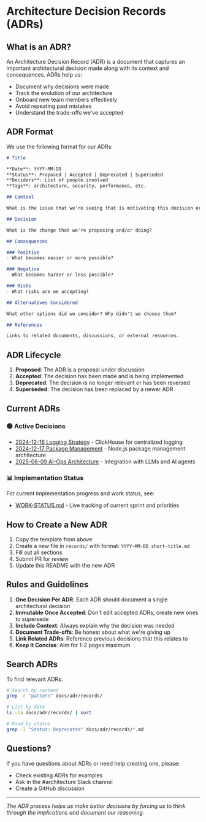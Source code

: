 # Architecture Decision Records (ADRs)

## What is an ADR?

An Architecture Decision Record (ADR) is a document that captures an important architectural decision made along with its context and consequences. ADRs help us:

- Document why decisions were made
- Track the evolution of our architecture
- Onboard new team members effectively
- Avoid repeating past mistakes
- Understand the trade-offs we've accepted

## ADR Format

We use the following format for our ADRs:

```markdown
# Title

**Date**: YYYY-MM-DD  
**Status**: Proposed | Accepted | Deprecated | Superseded  
**Deciders**: List of people involved  
**Tags**: architecture, security, performance, etc.

## Context

What is the issue that we're seeing that is motivating this decision or change?

## Decision

What is the change that we're proposing and/or doing?

## Consequences

### Positive
- What becomes easier or more possible?

### Negative
- What becomes harder or less possible?

### Risks
- What risks are we accepting?

## Alternatives Considered

What other options did we consider? Why didn't we choose them?

## References

Links to related documents, discussions, or external resources.
```

## ADR Lifecycle

1. **Proposed**: The ADR is a proposal under discussion
2. **Accepted**: The decision has been made and is being implemented
3. **Deprecated**: The decision is no longer relevant or has been reversed
4. **Superseded**: The decision has been replaced by a newer ADR

## Current ADRs

### 🟢 Active Decisions

- [2024-12-16 Logging Strategy](./records/2024-12-16_logging-strategy.md) - ClickHouse for centralized logging
- [2024-12-17 Package Management](./records/2024-12-17_package-management.md) - Node.js package management architecture
- [2025-06-09 AI-Ops Architecture](./records/2025-06-09_aiops-architecture.md) - Integration with LLMs and AI agents

### 📊 Implementation Status

For current implementation progress and work status, see:
- [WORK-STATUS.md](./WORK-STATUS.md) - Live tracking of current sprint and priorities

## How to Create a New ADR

1. Copy the template from above
2. Create a new file in `records/` with format: `YYYY-MM-DD_short-title.md`
3. Fill out all sections
4. Submit PR for review
5. Update this README with the new ADR

## Rules and Guidelines

1. **One Decision Per ADR**: Each ADR should document a single architectural decision
2. **Immutable Once Accepted**: Don't edit accepted ADRs; create new ones to supersede
3. **Include Context**: Always explain why the decision was needed
4. **Document Trade-offs**: Be honest about what we're giving up
5. **Link Related ADRs**: Reference previous decisions that this relates to
6. **Keep It Concise**: Aim for 1-2 pages maximum

## Search ADRs

To find relevant ADRs:

```bash
# Search by content
grep -r "pattern" docs/adr/records/

# List by date
ls -la docs/adr/records/ | sort

# Find by status
grep -l "Status: Deprecated" docs/adr/records/*.md
```

## Questions?

If you have questions about ADRs or need help creating one, please:
- Check existing ADRs for examples
- Ask in the #architecture Slack channel
- Create a GitHub discussion

---

*The ADR process helps us make better decisions by forcing us to think through the implications and document our reasoning.*